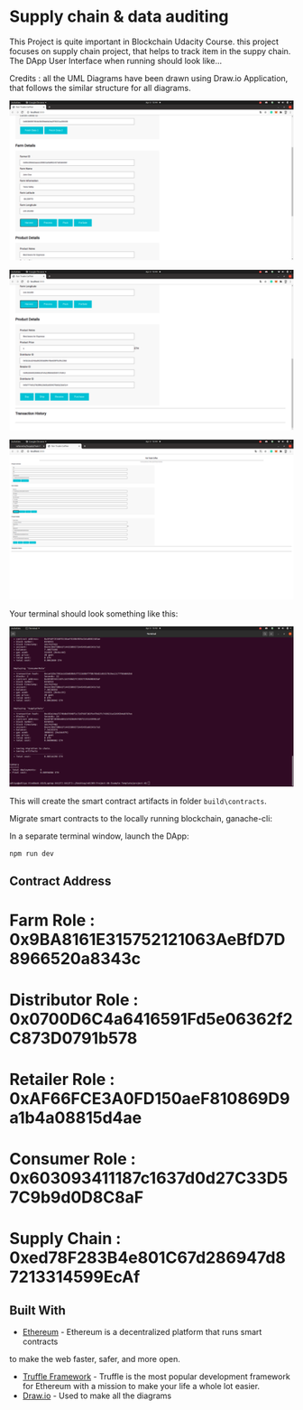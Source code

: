 # Supply chain & data auditing

This Project is quite important in Blockchain Udacity Course. this project focuses on supply chain project, that helps to track item in the suppy chain.
The DApp User Interface when running should look like...

Credits : all the UML Diagrams have been drawn using Draw.io Application, that follows the similar structure for all diagrams. 



![truffle test](images/Farm_Details.png)

![truffle test](images/Product_Details.png)

![truffle test](images/UI.png)


Your terminal should look something like this:

![truffle test](images/truffle_compile.png)

This will create the smart contract artifacts in folder ```build\contracts```.

Migrate smart contracts to the locally running blockchain, ganache-cli:




In a separate terminal window, launch the DApp:

```
npm run dev
```
## Contract Address

# Farm Role : 0x9BA8161E315752121063AeBfD7D8966520a8343c
# Distributor Role : 0x0700D6C4a6416591Fd5e06362f2C873D0791b578
# Retailer Role : 0xAF66FCE3A0FD150aeF810869D9a1b4a08815d4ae
# Consumer Role : 0x603093411187c1637d0d27C33D57C9b9d0D8C8aF
# Supply Chain : 0xed78F283B4e801C67d286947d87213314599EcAf

## Built With

* [Ethereum](https://www.ethereum.org/) - Ethereum is a decentralized platform that runs smart contracts

to make the web faster, safer, and more open.
* [Truffle Framework](http://truffleframework.com/) - Truffle is the most popular development framework for Ethereum with a mission to make your life a whole lot easier.
* [Draw.io](https://draw.io/) - Used to make all the diagrams

